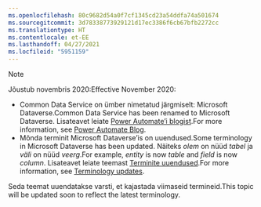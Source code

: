 ```yaml
---
ms.openlocfilehash: 80c9682d54a0f7cf1345cd23a54ddfa74a501674
ms.sourcegitcommit: 3d78338773929121d17ec3386f6cb67bfb2272cc
ms.translationtype: HT
ms.contentlocale: et-EE
ms.lasthandoff: 04/27/2021
ms.locfileid: "5951159"
---
```

> [!NOTE]
> <span data-ttu-id="b0a1e-101">Jõustub novembris 2020:</span><span class="sxs-lookup"><span data-stu-id="b0a1e-101">Effective November 2020:</span></span>
>
> - <span data-ttu-id="b0a1e-102">Common Data Service on ümber nimetatud järgmiselt: Microsoft Dataverse.</span><span class="sxs-lookup"><span data-stu-id="b0a1e-102">Common Data Service has been renamed to Microsoft Dataverse.</span></span> <span data-ttu-id="b0a1e-103">Lisateavet leiate [Power Automate’i blogist](https://aka.ms/PAuAppBlog).</span><span class="sxs-lookup"><span data-stu-id="b0a1e-103">For more information, see [Power Automate Blog](https://aka.ms/PAuAppBlog).</span></span>
> - <span data-ttu-id="b0a1e-104">Mõnda terminit Microsoft Dataverse’is on uuendused.</span><span class="sxs-lookup"><span data-stu-id="b0a1e-104">Some terminology in Microsoft Dataverse has been updated.</span></span> <span data-ttu-id="b0a1e-105">Näiteks *olem* on nüüd *tabel* ja *väli* on nüüd *veerg*.</span><span class="sxs-lookup"><span data-stu-id="b0a1e-105">For example, *entity* is now *table* and *field* is now *column*.</span></span> <span data-ttu-id="b0a1e-106">Lisateavet leiate teemast [Terminite uuendused](/powerapps/maker/data-platform/data-platform-intro).</span><span class="sxs-lookup"><span data-stu-id="b0a1e-106">For more information, see [Terminology updates](/powerapps/maker/data-platform/data-platform-intro).</span></span>
>
> <span data-ttu-id="b0a1e-107">Seda teemat uuendatakse varsti, et kajastada viimaseid termineid.</span><span class="sxs-lookup"><span data-stu-id="b0a1e-107">This topic will be updated soon to reflect the latest terminology.</span></span>